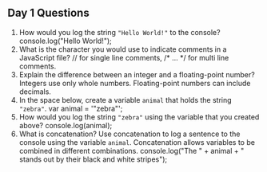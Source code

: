 ## Day 1 Questions

1. How would you log the string `"Hello World!"` to the console?
console.log("Hello World!");
1. What is the character you would use to indicate comments in a JavaScript file?
// for single line comments, /* ... */ for multi line comments.
1. Explain the difference between an integer and a floating-point number?
Integers use only whole numbers. Floating-point numbers can include decimals.
1. In the space below, create a variable `animal` that holds the string `"zebra"`.
var animal = '"zebra"';
1. How would you log the string `"zebra"` using the variable that you created above?
console.log(animal);
1. What is concatenation? Use concatenation to log a sentence to the console using the variable `animal`.
Concatenation allows variables to be combined in different combinations.
console.log("The " + animal + " stands out by their black and white stripes");
